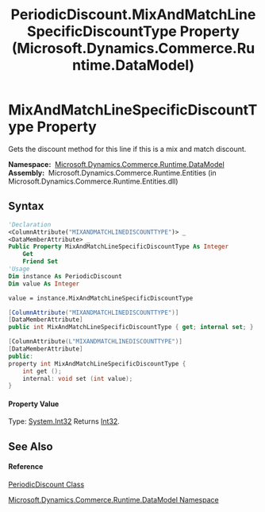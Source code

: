 ﻿---
title: PeriodicDiscount.MixAndMatchLineSpecificDiscountType Property  (Microsoft.Dynamics.Commerce.Runtime.DataModel)
TOCTitle: MixAndMatchLineSpecificDiscountType Property
ms:assetid: P:Microsoft.Dynamics.Commerce.Runtime.DataModel.PeriodicDiscount.MixAndMatchLineSpecificDiscountType
ms:mtpsurl: https://technet.microsoft.com/en-us/library/microsoft.dynamics.commerce.runtime.datamodel.periodicdiscount.mixandmatchlinespecificdiscounttype(v=AX.60)
ms:contentKeyID: 49822655
ms.date: 05/18/2015
mtps_version: v=AX.60
f1_keywords:
- Microsoft.Dynamics.Commerce.Runtime.DataModel.PeriodicDiscount.MixAndMatchLineSpecificDiscountType
dev_langs:
- CSharp
- C++
- VB
---

# MixAndMatchLineSpecificDiscountType Property

Gets the discount method for this line if this is a mix and match discount.

**Namespace:**  [Microsoft.Dynamics.Commerce.Runtime.DataModel](microsoft-dynamics-commerce-runtime-datamodel-namespace.md)  
**Assembly:**  Microsoft.Dynamics.Commerce.Runtime.Entities (in Microsoft.Dynamics.Commerce.Runtime.Entities.dll)

## Syntax

``` vb
'Declaration
<ColumnAttribute("MIXANDMATCHLINEDISCOUNTTYPE")> _
<DataMemberAttribute> _
Public Property MixAndMatchLineSpecificDiscountType As Integer
    Get
    Friend Set
'Usage
Dim instance As PeriodicDiscount
Dim value As Integer

value = instance.MixAndMatchLineSpecificDiscountType
```

``` csharp
[ColumnAttribute("MIXANDMATCHLINEDISCOUNTTYPE")]
[DataMemberAttribute]
public int MixAndMatchLineSpecificDiscountType { get; internal set; }
```

``` c++
[ColumnAttribute(L"MIXANDMATCHLINEDISCOUNTTYPE")]
[DataMemberAttribute]
public:
property int MixAndMatchLineSpecificDiscountType {
    int get ();
    internal: void set (int value);
}
```

#### Property Value

Type: [System.Int32](https://technet.microsoft.com/en-us/library/td2s409d\(v=ax.60\))  
Returns [Int32](https://technet.microsoft.com/en-us/library/td2s409d\(v=ax.60\)).  

## See Also

#### Reference

[PeriodicDiscount Class](periodicdiscount-class-microsoft-dynamics-commerce-runtime-datamodel.md)

[Microsoft.Dynamics.Commerce.Runtime.DataModel Namespace](microsoft-dynamics-commerce-runtime-datamodel-namespace.md)

